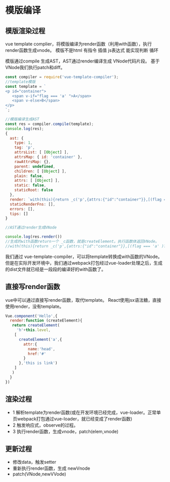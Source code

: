 # 模版编译

## 模版渲染过程
vue template complier，将模版编译为render函数（利用with函数），执行render函数生成vnode。
模版不是html 有指令 插值 js表达式 能实现判断 循环

模版通过compile 生成AST，AST通过render编译生成 VNode代码片段。
基于VNode我们执行patch和diff。


```javascript
const compiler = require('vue-template-compiler');
//template模版
const template = `
<p id="container">
   <span v-if="flag === 'a' ">A</span>
   <span v-else>B</span>
</p>
`;

//模版编译生成AST
const res = compiler.compile(template);
console.log(res);
{
  ast: {
    type: 1,
    tag: 'p',
    attrsList: [ [Object] ],
    attrsMap: { id: 'container' },
    rawAttrsMap: {},
    parent: undefined,
    children: [ [Object] ],
    plain: false,
    attrs: [ [Object] ],
    static: false,
    staticRoot: false
  },
  render: `with(this){return _c('p',{attrs:{"id":"container"}},[(flag === 'a' )?_c('span',[_v("A")]):_c('span',[_v("B")])])}`,
  staticRenderFns: [],
  errors: [],
  tips: []
}

//AST通过render生成VNode

console.log(res.render())
//生成的with函数return一个 _c函数，就是createElement。执行函数体返回VNode。
//with(this){return _c('p',{attrs:{"id":"container"}},[(flag === 'a' )?_c('span',[_v("A")]):_c('span',[_v("B")])])}
```

我们通过 vue-template-compiler，可以将template转换成with函数的VNode。但是在实际开发环境中，我们通过webpack打包经过vue-loader处理之后，生成的dist文件就已经是一段段的编译好的with函数了。

## 直接写render函数
vue中可以通过直接写render函数，取代template。
React使用jsx语法糖，直接使用render，没有template。
```javascript
Vue.component('Hello',{
  render:function (createElement){
   return createElement(
     'h'+this.level,
    [
      createElement('a',{
        attr:{
          name:'head',
          href:'#'
        }
      },'this is link')
    ]
   )
  }
})
```

## 渲染过程
- 1 解析template为render函数(或在开发环境已经完成，vue-loader。正常单页webpack打包通过vue-loader，就已经变成了render函数)
- 2 触发响应式，observe的过程。
- 3 执行render函数，生成vnode，patch(elem,vnode)

## 更新过程
- 修改data，触发setter
- 重新执行render函数，生成 newVnode
- patch(VNode,newVVode)